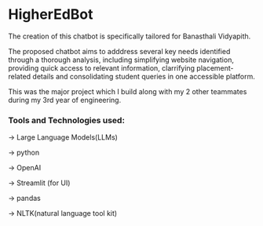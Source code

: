 # HigherEdBot
The creation of this chatbot is specifically tailored for Banasthali Vidyapith.

The proposed chatbot aims to adddress several key needs identified through a thorough analysis, including simplifying website navigation, providing quick access to relevant information, clarrifying placement-related details and consolidating student queries in one accessible platform.

This was the major project which I build along with my 2 other teammates during my 3rd year of engineering.

### Tools and Technologies used:
-> Large Language Models(LLMs)

-> python

-> OpenAI

-> Streamlit (for UI)

-> pandas

-> NLTK(natural language tool kit)
